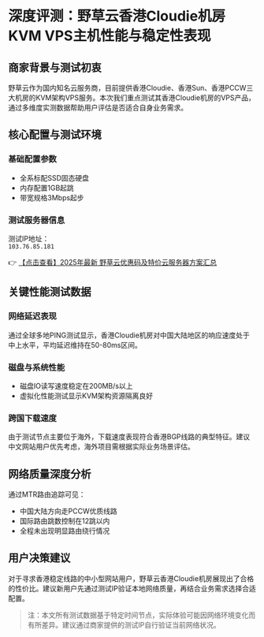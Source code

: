 # 深度评测：野草云香港Cloudie机房KVM VPS主机性能与稳定性表现

## 商家背景与测试初衷
野草云作为国内知名云服务商，目前提供香港Cloudie、香港Sun、香港PCCW三大机房的KVM架构VPS服务。本次我们重点测试其香港Cloudie机房的VPS产品，通过多维度实测数据帮助用户评估是否适合自身业务需求。

## 核心配置与测试环境
### 基础配置参数
- 全系标配SSD固态硬盘
- 内存配置1GB起跳
- 带宽规格3Mbps起步

### 测试服务器信息
测试IP地址：  
`103.76.85.181`

👉 [【点击查看】2025年最新 野草云优惠码及特价云服务器方案汇总](https://bit.ly/yecaoyun)

## 关键性能测试数据
### 网络延迟表现
通过全球多地PING测试显示，香港Cloudie机房对中国大陆地区的响应速度处于中上水平，平均延迟维持在50-80ms区间。

### 磁盘与系统性能
- 磁盘IO读写速度稳定在200MB/s以上
- 虚拟化性能测试显示KVM架构资源隔离良好

### 跨国下载速度
由于测试节点主要位于海外，下载速度表现符合香港BGP线路的典型特征。建议中文网站用户优先考虑，海外项目需根据实际业务场景评估。

## 网络质量深度分析
通过MTR路由追踪可见：
- 中国大陆方向走PCCW优质线路
- 国际路由跳数控制在12跳以内
- 全程未出现明显路由绕行情况

## 用户决策建议
对于寻求香港稳定线路的中小型网站用户，野草云香港Cloudie机房展现出了合格的性价比。建议新用户先通过测试IP验证本地网络质量，再结合业务需求选择合适配置。

> 注：本文所有测试数据基于特定时间节点，实际体验可能因网络环境变化而有所差异。建议通过商家提供的测试IP自行验证当前网络状况。